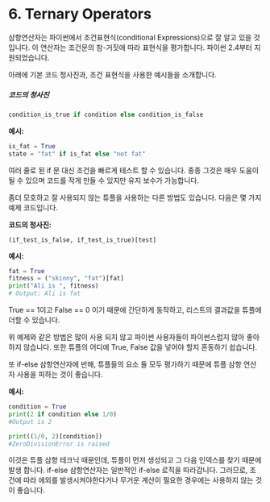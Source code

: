 # 6. Ternary Operators

삼항연산자는 파이썬에서 조건표현식\(conditional Expressions\)으로 잘 알고 있을 것입니다. 이 연산자는 조건문의 참-거짓에 따라 표현식을 평가합니다. 파이썬 2.4부터 지원되었습니다.

아래에 기본 코드 청사진과,  조건 표현식을 사용한 예시들을 소개합니다.

##### 코드의 청사진

```py
condition_is_true if condition else condition_is_false
```

**예시:**

```py
is_fat = True
state = "fat" if is_fat else "not fat"
```

여러 줄로 된 if 문 대신 조건을 빠르게 테스트 할 수 있습니다. 종종 그것은 매우 도움이 될 수 있으며 코드를 작게 만들 수 있지만 유지 보수가 가능합니다.

좀더 모호하고 잘 사용되지 않는 튜플을 사용하는 다른 방법도 있습니다.  다음은 몇 가지 예제 코드입니다.

**코드의 청사진:**

```
(if_test_is_false, if_test_is_true)[test]
```

**예시:**

```py
fat = True
fitness = ("skinny", "fat")[fat]
print("Ali is ", fitness)
# Output: Ali is fat
```

True == 1이고 False == 0 이기 때문에 간단하게 동작하고, 리스트의 결과값을 튜플에 더할 수 있습니다.

위 예제와 같은 방법은 많이 사용 되지 않고 파이썬 사용자들이 파이썬스럽지 않아 좋아하지 않습니다. 또한 튜플의 어디에 True, False 값을 넣어야 할지 혼동하기 쉽습니다.

또 if-else 삼항연산자에 반해, 튜플들의 요소 둘 모두 평가하기 때문에 튜플 삼항 연산자 사용을 피하는 것이 좋습니다.

**예시:**

```py
condition = True
print(2 if condition else 1/0)
#Output is 2

print((1/0, 2)[condition])
#ZeroDivisionError is raised
```

이것은 튜플 삼항 테크닉 때문인데, 튜플이 먼저 생성되고 그 다음 인덱스를 찾기 때문에 발생 합니다. if-else 삼항연산자는 일반적인 if-else 로직을 따라갑니다. 그러므로, 조건에 따라 에외를 발생시켜야한다거나 무거운 계산이 필요한 경우에는 사용하지 않는 것이 좋습니다.

